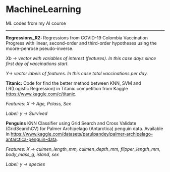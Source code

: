 # MachineLearning
ML codes from my AI course


----------------------------------------------------------------------------------------------------------------------------------------


**Regressions_R2:**
Regressions from COVID-19 Colombia Vaccination Progress with linear, second-order and third-order hypotheses using the moore-penrose pseudo-inverse.


*Xb -> vector with variables of interest (features). In this case days since first day of vaccinations start.*


*Y-> vector labels of features. In this case total vaccinations per day.*

**Titanic:**
Code for find the better method between KNN, SVM and LR(Logistic Regression) in Titanic competition from Kaggle https://www.kaggle.com/c/titanic.


*Features: X -> Age, Pclass, Sex*


*Label: y -> Survived*

**Penguins**
KNN Classifier using Grid Search and Cross Validate (GridSearchCV) for Palmer Archipelago (Antarctica) penguin data. Available in https://www.kaggle.com/datasets/parulpandey/palmer-archipelago-antarctica-penguin-data.

*Features: X -> culmen_length_mm, culmen_depth_mm, flipper_length_mm, body_mass_g, island, sex*

*Label: y -> species*
